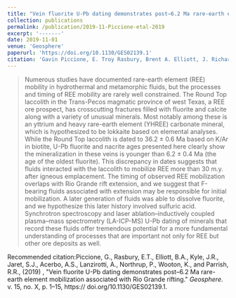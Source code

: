 ```yaml
---
title: "Vein fluorite U-Pb dating demonstrates post–6.2 Ma rare-earth element mobilization associated with Rio Grande rifting"
collection: publications
permalink: /publication/2019-11-Piccione-etal-2019
excerpt: '-------'
date: 2019-11-01
venue: 'Geosphere'
paperurl: 'https://doi.org/10.1130/GES02139.1'
citation: 'Gavin Piccione, E. Troy Rasbury, Brent A. Elliott, J. Richard Kyle, Steven J. Jaret, Alvin S. Acerbo, Antonio Lanzirotti, Paul Northrup, Kathleen Wooton, Randall R. Parrish. (2019). &quot;Vein fluorite U-Pb dating demonstrates post–6.2 Ma rare-earth element mobilization associated with Rio Grande rifting..&quot; <i>Geosphere</i>'
---
```

>Numerous studies have documented rare-earth element (REE) mobility in hydrothermal and metamorphic fluids, but the processes and timing of REE mobility are rarely well constrained. The Round Top laccolith in the Trans-Pecos magmatic province of west Texas, a REE ore prospect, has crosscutting fractures filled with fluorite and calcite along with a variety of unusual minerals. Most notably among these is an yttrium and heavy rare-earth element (YHREE) carbonate mineral, which is hypothesized to be lokkaite based on elemental analyses. While the Round Top laccolith is dated to 36.2 ± 0.6 Ma based on K/Ar in biotite, U-Pb fluorite and nacrite ages presented here clearly show the mineralization in these veins is younger than 6.2 ± 0.4 Ma (the age of the oldest fluorite). This discrepancy in dates suggests that fluids interacted with the laccolith to mobilize REE more than 30 m.y. after igneous emplacement. The timing of observed REE mobilization overlaps with Rio Grande rift extension, and we suggest that F-bearing fluids associated with extension may be responsible for initial mobilization. A later generation of fluids was able to dissolve fluorite, and we hypothesize this later history involved sulfuric acid. Synchrotron spectroscopy and laser ablation–inductively coupled plasma–mass spectrometry (LA-ICP-MS) U-Pb dating of minerals that record these fluids offer tremendous potential for a more fundamental understanding of processes that are important not only for REE but other ore deposits as well.

Recommended citation:Piccione, G., Rasbury, E.T., Elliott, B.A.,
Kyle, J.R., Jaret, S.J., Acerbo, A.S., Lanzirotti, A.,
Northrup, P., Wooton, K., and Parrish, R.R., (2019) , "Vein fluorite U-Pb dating demonstrates post–6.2 Ma
rare-earth element mobilization associated with Rio
Grande rifting." <i> Geosphere</i>.  v. 15, no. X, p. 1–15, https://
doi.org/10.1130/GES02139.1.
